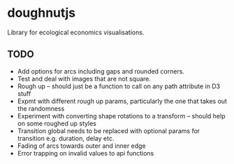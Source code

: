 # doughnutjs
Library for ecological economics visualisations.

## TODO
- Add options for arcs including gaps and rounded corners.
- Test and deal with images that are not square.
- Rough up – should just be a function to call on any path attribute in D3 stuff 
- Expmt with different rough up params, particularly the one that takes out the randomness 
- Experiment with converting shape rotations to a transform – should help on some roughed up styles 
- Transition global needs to be replaced with optional params for transition e.g. duration, delay etc.
- Fading of arcs towards outer and inner edge
- Error trapping on invalid values to api functions

